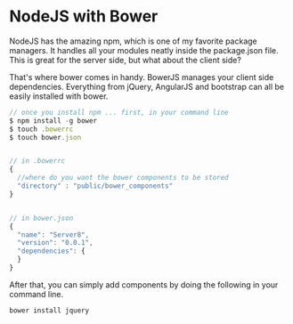 NodeJS with Bower
============

<p>
  NodeJS has the amazing npm, which is one of my favorite package managers. It handles all your modules
  neatly inside the package.json file. This is great for the server side, but what about the client side?
  
  That's where bower comes in handy. BowerJS manages your client side dependencies. Everything from jQuery, AngularJS and bootstrap can all be easily installed with bower.
</p>


```javascript
// once you install npm ... first, in your command line
$ npm install -g bower
$ touch .bowerrc
$ touch bower.json


// in .bowerrc
{
  //where do you want the bower components to be stored
  "directory" : "public/bower_components"
}


// in bower.json
{
  "name": "Server8",
  "version": "0.0.1",
  "dependencies": {
  }
}

```

<p>
  After that, you can simply add components by doing the following in your command line.
</p>

```javascript
bower install jquery
```
